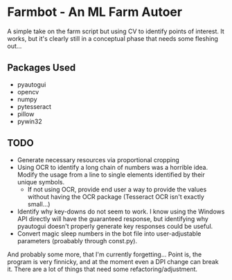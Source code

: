 # Farmbot - An ML Farm Autoer

A simple take on the farm script but using CV to identify points of interest. It works, but it's clearly still in a conceptual phase that needs some fleshing out...

## Packages Used

* pyautogui
* opencv
* numpy
* pytesseract
* pillow
* pywin32

## TODO

* Generate necessary resources via proportional cropping
* Using OCR to identify a long chain of numbers was a horrible idea. Modify the usage from a line to single elements identified by their unique symbols.
    * If not using OCR, provide end user a way to provide the values without having the OCR package (Tesseract OCR isn't exactly small...)
* Identify why key-downs do not seem to work. I know using the Windows API directly will have the guaranteed response, but identifying why pyautogui doesn't properly generate key responses could be useful.
* Convert magic sleep numbers in the bot file into user-adjustable parameters (proabably through const.py).

And probably some more, that I'm currently forgetting... Point is, the program is very finnicky, and at the moment even a DPI change can break it. There are a lot of things that need some refactoring/adjustment.